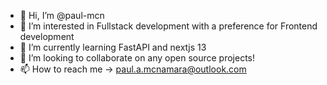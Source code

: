 - 👋 Hi, I’m @paul-mcn
- 👀 I’m interested in Fullstack development with a preference for Frontend development
- 🌱 I’m currently learning FastAPI and nextjs 13
- 💞️ I’m looking to collaborate on any open source projects!
- 📫 How to reach me -> paul.a.mcnamara@outlook.com

<!---
paul-mcn/paul-mcn is a ✨ special ✨ repository because its `README.md` (this file) appears on your GitHub profile.
You can click the Preview link to take a look at your changes.
--->
